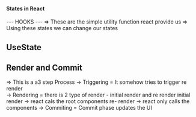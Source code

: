 #### States in React 
--- HOOKS ---
=> These are the simple utility function react provide us 
=> Using these states we can change our states

## UseState 

##  Render and Commit 
=> This is a a3 step Process 
-> Triggering = It somehow tries to trigger re render  
-> Rendering = there is 2 type of render - initial render and re render 
                        initial render -> react cals the root components 
                        re- render -> react only calls the components 
-> Commiting = Commit phase   updates the UI 
